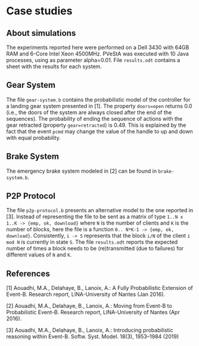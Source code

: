 # Case studies

## About simulations

The experiments reported here were performed on a Dell 3430 with 64GB RAM and
6-Core Intel Xeon 4500MHz.  PVeStA was executed with 10 Java processes, using
as parameter alpha=0.01. File `results.odt` contains a sheet with the results
for each system.

## Gear System

The file `gear-system.b` contains the probabilistic model of the controller for
a landing gear system presented in [1]. The property `doors=open` returns 0.0
(i.e., the doors of the system are always closed after the end of the sequences). 
The probability of ending the sequence of actions with the gear retracted (property
`gear=retracted`) is 0.49. This is explained by the fact that the event `pcmd`
may change the value of the handle to up and down with equal probability.

## Brake System

The emergency brake system modeled in [2] can be found in `brake-system.b`.

## P2P Protocol

The file `p2p-protocol.b` presents an alternative model to the one reported in
[3]. Instead of representing the file to be sent as  a matrix of type `1..N x
1..K -> {emp, ok, download}` where `N` is the number of clients and `K` is the
number of blocks, here the file is a function `0.. N*K-1 -> {emp, ok,
download}`. Consistently, `i -> S` represents that the block `i/N` of the
client `i mod N` is currently in state `S`. The file `results.odt` reports
the expected number of times a block needs to be (re)transmitted (due to
failures) for different values of `N` and `K`. 

## References
[1]  Aouadhi, M.A., Delahaye, B., Lanoix, A.: A Fully Probabilistic Extension
of Event-B. Research report, LINA-University of Nantes (Jan 2016).

[2]  Aouadhi, M.A., Delahaye, B., Lanoix, A.: Moving from Event-B to
Probabilistic Event-B. Research report, LINA-University of Nantes (Apr 2016).

[3] Aouadhi, M.A., Delahaye, B., Lanoix, A.: Introducing probabilistic
reasoning within Event-B. Softw. Syst. Model. 18(3), 1953–1984 (2019)


